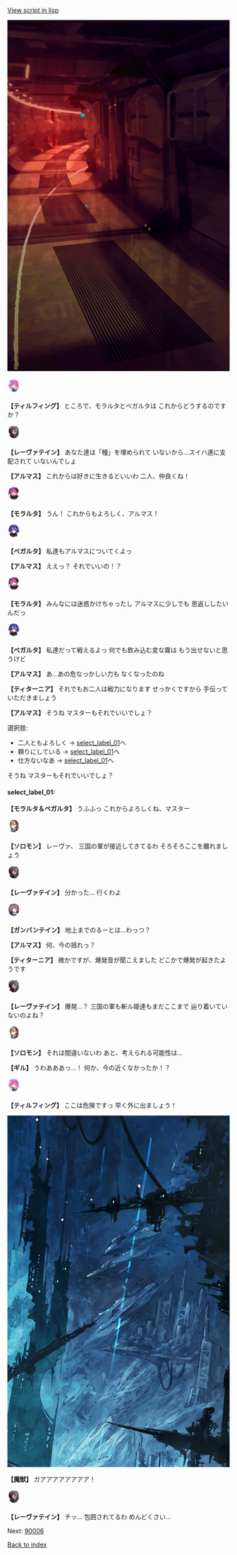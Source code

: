 [View script in lisp](../scripts/101303011.txt)

![red_corridor.png](../images/backgrounds/red_corridor.png)

<img src="../images/units/3101411.png" alt="3101411.png" height="34"/>

**【ティルフィング】**
ところで、モラルタとベガルタは
これからどうするのですか？

<img src="../images/units/3100211.png" alt="3100211.png" height="34"/>

**【レーヴァテイン】**
あなた達は「種」を埋められて
いないから…スイハ達に支配されて
いないんでしょ

**【アルマス】**
これからは好きに生きるといいわ
二人、仲良くね！

<img src="../images/units/3104011.png" alt="3104011.png" height="34"/>

**【モラルタ】**
うん！
これからもよろしく、アルマス！

<img src="../images/units/3104111.png" alt="3104111.png" height="34"/>

**【ベガルタ】**
私達もアルマスについてくよっ

**【アルマス】**
ええっ？
それでいいの！？

<img src="../images/units/3104011.png" alt="3104011.png" height="34"/>

**【モラルタ】**
みんなには迷惑かけちゃったし
アルマスに少しでも
恩返ししたいんだっ

<img src="../images/units/3104111.png" alt="3104111.png" height="34"/>

**【ベガルタ】**
私達だって戦えるよっ
何でも飲み込む変な霧は
もう出せないと思うけど

**【アルマス】**
あ…あの危なっかしい力も
なくなったのね

**【ティターニア】**
それでもお二人は戦力になります
せっかくですから
手伝っていただきましょう

**【アルマス】**
そうね
マスターもそれでいいでしょ？

選択肢:
- 二人ともよろしく → [select_label_01](#select_label_01)へ
- 頼りにしている → [select_label_01](#select_label_01)へ
- 仕方ないなあ → [select_label_01](#select_label_01)へ

そうね
マスターもそれでいいでしょ？

#### select_label_01:

**【モラルタ＆ベガルタ】**
うふふっ
これからよろしくね、マスター

<img src="../images/units/3503111.png" alt="3503111.png" height="34"/>

**【ソロモン】**
レーヴァ、
三国の軍が接近してきてるわ
そろそろここを離れましょう

<img src="../images/units/3100211.png" alt="3100211.png" height="34"/>

**【レーヴァテイン】**
分かった…
行くわよ

<img src="../images/units/3600211.png" alt="3600211.png" height="34"/>

**【ガンバンテイン】**
地上までのるーとは…わっつ？

**【アルマス】**
何、今の揺れっ？

**【ティターニア】**
微かですが、爆発音が聞こえました
どこかで爆発が起きたようです

<img src="../images/units/3100211.png" alt="3100211.png" height="34"/>

**【レーヴァテイン】**
爆発…？
三国の軍も斬ル姫達もまだここまで
辿り着いていないのよね？

<img src="../images/units/3503111.png" alt="3503111.png" height="34"/>

**【ソロモン】**
それは間違いないわ
あと、考えられる可能性は…

**【ギル】**
うわあああっ…！
何か、今の近くなかったか！？

<img src="../images/units/3101411.png" alt="3101411.png" height="34"/>

**【ティルフィング】**
ここは危険ですっ
早く外に出ましょう！

![underground_world_1.png](../images/backgrounds/underground_world_1.png)

**【魔獣】**
ガアアアアアアアア！

<img src="../images/units/3100211.png" alt="3100211.png" height="34"/>

**【レーヴァテイン】**
チッ…
包囲されてるわ
めんどくさい…

Next: [90006](90006.md)

[Back to index](index.md)

